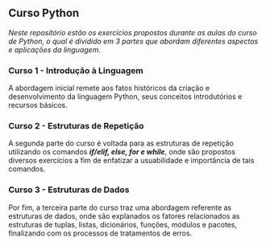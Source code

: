 ## **Curso Python**

*Neste repositório estão os exercícios propostos durante as aulas do curso de Python, o qual é dividido em 3 partes que abordam diferentes aspectos e aplicações da linguagem.*

### Curso 1 - Introdução à Linguagem

A abordagem inicial remete aos fatos históricos da criação e desenvolvimento da linguagem Python, seus conceitos introdutórios e recursos básicos.

### Curso 2 - Estruturas de Repetição

A segunda parte do curso é voltada para as estruturas de repetição utilizando os comandos __*if/elif, else, for e while*__, onde são propostos diversos exercícios a fim de enfatizar a usuabilidade e importância de tais comandos. 

### Curso 3 - Estruturas de Dados

Por fim, a terceira parte do curso traz uma abordagem referente as estruturas de dados, onde são explanados os fatores relacionados as estruturas de tuplas, listas, dicionários, funções, módulos e pacotes, finalizando com os processos de tratamentos de erros.

